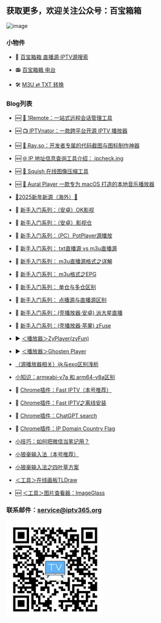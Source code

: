 ## 获取更多，欢迎关注公众号：百宝箱箱
<!-- ## 欢迎关注公众号：百宝箱箱
![image](./assets/GongZhongHao.png) -->
<img src="./assets/GongZhongHao.png" alt="image" width="400" height="auto">

### 小物件

*   🔎 [百宝箱箱 直播源·IPTV源搜索](https://search.iptv365.org) 

*   📻️ [百宝箱箱 电台](https://radio.iptv365.org) 

*   🛠️ [M3U ⇄ TXT 转换](https://convert.iptv365.org) 

### Blog列表
*   🆕 [🧭 1Remote：一站式远程会话管理工具](./docs/030_1Remote.md)

*   🆕 [📺 IPTVnator：一款跨平台开源 IPTV 播放器](./docs/025_IPTVnator.md)

*   🆕 [🔧 Ray.so：开发者专属的代码截图与图标制作神器](./docs/026_rayso.md)

*   🆕 [🌐 IP 地址信息查询工具介绍： ipcheck.ing](./docs/027_ipchecking.md)

*   🆕 [🎨 Squish 在线图像压缩工具](./docs/028_squish.md)

*   🆕 [🎸 Aural Player 一款专为 macOS 打造的本地音乐播放器](./docs/029_auralplayer.md)

*   [🎊2025新年新源（海外）🎊](./docs/008_NewSource.md)

*   🔰 [新手入门系列：（安卓）OK影视](./docs/022_OK_Pro.md)

*   🔰 [新手入门系列：（安卓）影视仓](./docs/017_YingShiCang.md)

*   🔰 [新手入门系列：（PC）PotPlayer源播放](./docs/023_PotPlayer.md)

*   🔰 [新手入门系列： txt直播源 vs m3u直播源](./docs/018_txtm3u.md)

*   🔰 [新手入门系列： m3u直播源格式之详解](./docs/019_m3uDetail.md)

*   🔰 [新手入门系列： m3u格式之EPG](./docs/020_m3uDetail2.md)

*   🔰 [新手入门系列： 单仓与多仓区别](./docs/014_DanCangDuoCang.md)

*   🔰 [新手入门系列： 点播源与直播源区别](./docs/013_DianBoZhiBo.md)

*   🔰 [新手入门系列：(壳播放器·安卓) 派大星直播](./docs/001_paidaxing.md)

*   🔰 [新手入门系列：(壳播放器·苹果) zFuse](./docs/012_zFuse.md)

*   ▶️ [＜播放器＞ZyPlayer(zyFun)](./docs/021_ZyPlayer.md)

*   ▶️ [＜播放器＞Ghosten Player](./docs/016_GhostenPlayer.md)

*   [（源播放器相关）ijk与exo区别浅析](./docs/003_JieMa.md)

*   [小知识：armeabi-v7a 和 arm64-v8a区别](./docs/015_arm.md)

*   🔌 [Chrome插件：Fast IPTV（本号推荐）](./docs/002_FastIPTV.md)

*   🔌 [Chrome插件：Fast IPTV之离线安装](./docs/004_FastIPTV_OfflineInstall.md)

*   🔌 [Chrome插件：ChatGPT search](./docs/007_ChatGPTSearch.md)

*   🔌 [Chrome插件：IP Domain Country Flag](./docs/010_IPDomainCountryFlag.md)

*   [小技巧：如何把微信当笔记用？](./docs/009_Wexin_Biji.md)

*   [小狼毫输入法（本号推荐）](./docs/005_XiaoLangHao.md)

*   [小狼毫输入法之四叶草方案](./docs/006_XiaoLangHao_SYC.md)

*   [＜工具＞在线画板TLDraw](./docs/011_tldraw.md)

*   🆕 [＜工具＞图片查看器：ImageGlass](./docs/024_ImageGlass.md)




### 联系邮件：service@iptv365.org
![image](./assets/BBXX-QR.jpg)
